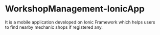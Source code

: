 # WorkshopManagement-IonicApp
It is a mobile application developed on Ionic Framework which helps users to find nearby mechanic shops if registered any.
